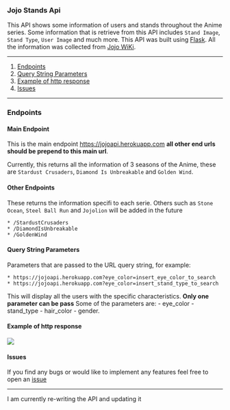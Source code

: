 ### Jojo Stands Api

This API shows some information of users and stands throughout the Anime series. Some information that is retrieve from this API includes `Stand Image`, `Stand Type`, `User Image` and much more.
This API was built using [Flask](https://flask.palletsprojects.com/en/2.0.x/). All the information was collected from [Jojo WiKi](https://jojowiki.com).

---
1. [Endpoints](#endpoint)
2. [Query String Parameters](#query-string-parameters)
3. [Example of http response](#example-of-http-response)
4. [Issues](#issues)
---

### Endpoints

#### Main Endpoint

This is the main endpoint https://jojoapi.herokuapp.com **all other end urls should be prepend to this main url**.

Currently, this returns all the information of 3 seasons of the Anime, these are `Stardust Crusaders`, `Diamond Is Unbreakable` and `Golden Wind`.


#### Other Endpoints

These returns the information specifi to each serie. Others such as `Stone Ocean`, `Steel Ball Run` and `Jojolion` will be added in the future

    * /StardustCrusaders
    * /DiamondIsUnbreakable
    * /GoldenWind

#### Query String Parameters

Parameters that are passed to the URL query string, for example:

    * https://jojoapi.herokuapp.com?eye_color=insert_eye_color_to_search
    * https://jojoapi.herokuapp.com?eye_color=insert_stand_type_to_search

This will display all the users with the specific characteristics. **Only one parameter can be pass**
Some of the parameters are:
    - eye_color
    - stand_type
    - hair_color
    - gender.

#### Example of http response

![](https://im.ge/i/Xj5jOp)

#### Issues

If you find any bugs or would like to implement any features feel free to open an [issue](https://github.com/ItzSylex/JojoAPI/issues/new)

---

I am currently re-writing the API and updating it
